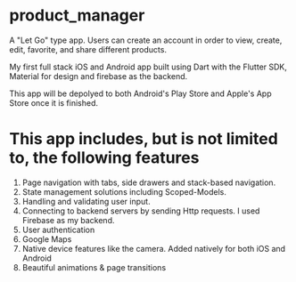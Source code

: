 # product_manager

A "Let Go" type app. Users can create an account in order to view, create, edit, favorite, and share different products.

My first full stack iOS and Android app built using Dart with the Flutter SDK, Material for design and firebase as the backend.

This app will be depolyed to both Android's Play Store and Apple's App Store once it is finished. 

# This app includes, but is not limited to, the following features

1. Page navigation with tabs, side drawers and stack-based navigation.
2. State management solutions including Scoped-Models.
7. Handling and validating user input.
8. Connecting to backend servers by sending Http requests. I used Firebase as my backend.
9. User authentication
10. Google Maps
11. Native device features like the camera. Added natively for both iOS and Android
12. Beautiful animations & page transitions
